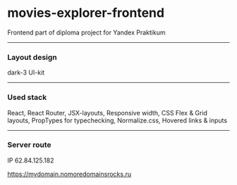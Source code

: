 # movies-explorer-frontend
Frontend part of diploma project for Yandex Praktikum

---

### Layout design

dark-3 UI-kit

---

### Used stack

React,
React Router,
JSX-layouts,
Responsive width,
CSS Flex & Grid layouts,
PropTypes for typechecking,
Normalize.сss,
Hovered links & inputs

---

### Server route

IP 62.84.125.182

https://mydomain.nomoredomainsrocks.ru